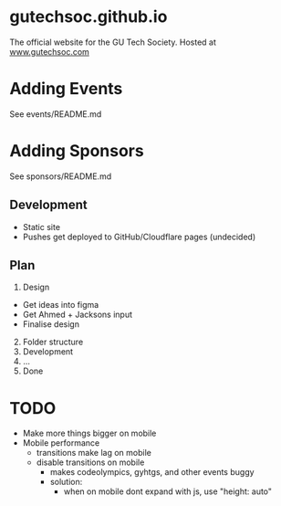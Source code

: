# gutechsoc.github.io
The official website for the GU Tech Society. Hosted at www.gutechsoc.com

# Adding Events
See events/README.md

# Adding Sponsors
See sponsors/README.md

## Development
* Static site
* Pushes get deployed to GitHub/Cloudflare pages (undecided)

## Plan
1. Design
- Get ideas into figma
- Get Ahmed + Jacksons input
- Finalise design
2. Folder structure
3. Development
4. ...
5. Done

# TODO
- Make more things bigger on mobile
- Mobile performance
  - transitions make lag on mobile
  - disable transitions on mobile
    - makes codeolympics, gyhtgs, and other events buggy
    - solution:
      - when on mobile dont expand with js, use "height: auto"